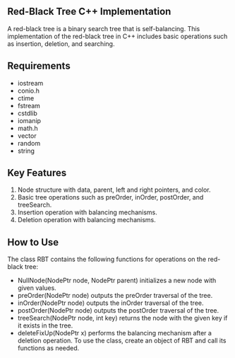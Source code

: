 ## Red-Black Tree C++ Implementation
A red-black tree is a binary search tree that is self-balancing. This implementation of the red-black tree in C++ includes basic operations such as insertion, deletion, and searching.

## Requirements
- iostream
- conio.h
- ctime
- fstream
- cstdlib
- iomanip
- math.h
- vector
- random
- string
## Key Features
1. Node structure with data, parent, left and right pointers, and color.
2. Basic tree operations such as preOrder, inOrder, postOrder, and treeSearch.
3. Insertion operation with balancing mechanisms.
4. Deletion operation with balancing mechanisms.

## How to Use
The class RBT contains the following functions for operations on the red-black tree:

- NullNode(NodePtr node, NodePtr parent) initializes a new node with given values.
- preOrder(NodePtr node) outputs the preOrder traversal of the tree.
- inOrder(NodePtr node) outputs the inOrder traversal of the tree.
- postOrder(NodePtr node) outputs the postOrder traversal of the tree.
- treeSearch(NodePtr node, int key) returns the node with the given key if it exists in the tree.
- deleteFixUp(NodePtr x) performs the balancing mechanism after a deletion operation.
To use the class, create an object of RBT and call its functions as needed.